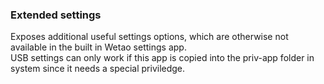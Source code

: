 ### Extended settings 
Exposes additional useful settings options, which are otherwise not available in the built in Wetao settings app.  
USB settings can only work if this app is copied into the priv-app folder in system since it needs a special priviledge.

